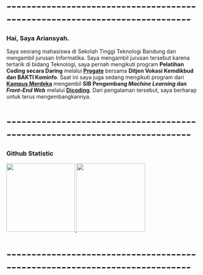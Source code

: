 
# ---------------------------------------------------------------------------

### Hai, Saya Ariansyah. 
Saya seorang mahasiswa di Sekolah Tinggi Teknologi Bandung dan mengambil jurusan Informatika. Saya mengambil jurusan tersebut karena tertarik di bidang Teknologi, saya pernah mengikuti program **Pelatihan Coding secara Daring** melalui [**Progate**](https://progate.com/) bersama **Ditjen Vokasi Kemdikbud dan BAKTI Kominfo**. Saat ini saya juga sedang mengikuti program dari [**Kampus Merdeka**](https://kampusmerdeka.kemdikbud.go.id/) mengambil **SIB Pengembang *Machine Learning* dan *Front-End Web*** melalui [**Dicoding**](https://www.dicoding.com/). Dari pengalaman tersebut, saya berharap untuk terus mengembangkannya.

# ---------------------------------------------------------------------------

### Github Statistic
<p align="left">
<a href="https://github.com/ariansyahfadillah">
<img height="180em" src="https://github-readme-stats-eight-theta.vercel.app/api/top-langs/?username=ariansyahfadillah&layout=compact&langs_count=8&theme=buefy"/>
<img height="180em" src="https://github-readme-stats-eight-theta.vercel.app/api?username=ariansyahfadillah&show_icons=true&theme=buefy&include_all_commits=true&count_private=true"/>
</a>
</p>

# ---------------------------------------------------------------------------
